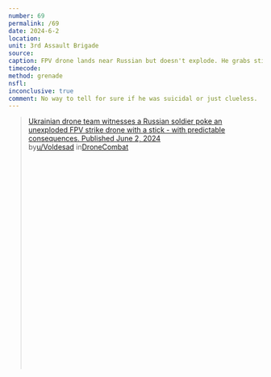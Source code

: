 ```yaml
---
number: 69
permalink: /69
date: 2024-6-2
location: 
unit: 3rd Assault Brigade
source: 
caption: FPV drone lands near Russian but doesn't explode. He grabs stick and hits it repeatedly until explodes
timecode: 
method: grenade
nsfl:
inconclusive: true
comment: No way to tell for sure if he was suicidal or just clueless.
---
```

<blockquote class="reddit-embed-bq" style="height:500px" data-embed-height="579"><a href="https://www.reddit.com/r/DroneCombat/comments/1d6k8hc/ukrainian_drone_team_witnesses_a_russian_soldier/">Ukrainian drone team witnesses a Russian soldier poke an unexploded FPV strike drone with a stick - with predictable consequences. Published June 2, 2024</a><br> by<a href="https://www.reddit.com/user/Voldesad/">u/Voldesad</a> in<a href="https://www.reddit.com/r/DroneCombat/">DroneCombat</a></blockquote><script async="" src="https://embed.reddit.com/widgets.js" charset="UTF-8"></script>